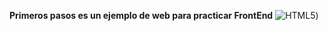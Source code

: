 **Primeros pasos es un ejemplo de web para practicar FrontEnd**
![HTML5](https://www.w3.org/html/logo/downloads/HTML5_Badge_256.png))
